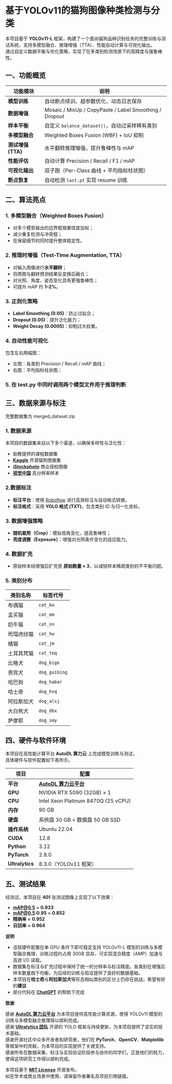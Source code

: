 # 基于YOLOv11的猫狗图像种类检测与分类

本项目基于 **YOLOv11-L** 框架，构建了一个面向猫狗品种识别任务的完整训练与测试系统，支持多模型融合、推理增强（TTA）、性能自动计算与可视化输出。  
通过自定义数据平衡与优化策略，实现了在多类别检测场景下的高精度与强鲁棒性。

## 一、功能概览

| 功能模块 | 说明 |
|-----------|------|
| **模型训练** | 自动断点续训、超参数优化、动态日志保存 |
| **数据增强** | Mosaic / MixUp / CopyPaste / Label Smoothing / Dropout |
| **样本平衡** | 自定义 `balance_dataset()`，自动过采样稀有类别 |
| **多模型融合** | Weighted Boxes Fusion (WBF) + IoU 抑制 |
| **测试增强 (TTA)** | 水平翻转推理增强，提升鲁棒性与 mAP |
| **性能评估** | 自动计算 Precision / Recall / F1 / mAP |
| **可视化输出** | 双子图（Per-Class 曲线 + 平均指标柱状图） |
| **断点恢复** | 自动检测 `last.pt` 实现 resume 训练 |

## 二、算法亮点

### 1. 多模型融合（Weighted Boxes Fusion）
- 对多个模型输出的边界框按置信度加权；
- 减少重复检测与冲突框；
- 在保留细节的同时提升整体稳定性。

### 2. 推理时增强（Test-Time Augmentation, TTA）
- 对输入图像进行**水平翻转**；
- 将原图与翻转预测结果反变换后融合；
- 对光照、角度、姿态变化具有更强鲁棒性；
- 可提升 mAP 约 **1–2%**。

### 3. 正则化策略
- **Label Smoothing (0.05)**：防止过拟合；
- **Dropout (0.05)**：提升泛化能力；
- **Weight Decay (0.0005)**：抑制过大权重。

### 4. 自动性能可视化
包含左右两幅图：
- 左图：各类别 Precision / Recall / mAP 曲线；
- 右图：平均指标柱状图；

### 5. 在 test.py 中同时调用两个模型文件用于推理判断

## 三、数据来源与标注

完整数据集为 merged_dataset.zip

### 1. 数据来源
本项目的数据集来自以下多个渠道，以确保多样性与泛化性：

- 助教提供的课程数据集  
- [**Kaggle**](https://www.kaggle.com/datasets) 开源猫狗图像集  
- [**iStockphoto**](https://www.istockphoto.com/) 商业授权图像  
- [**视觉中国**](https://www.visualchina.com/) 高分辨率样本  

### 2.数据标注
- **标注平台**：使用 [Roboflow](https://roboflow.com/) 进行高效标注与自动格式转换。  
- **标注格式**：采用 **YOLO 格式 (TXT)**，包含类别 ID 与归一化坐标。
  
### 3. 数据增强策略
- **随机裁剪（Crop）**：模拟视角变化，提高鲁棒性；  
- **亮度调整（Exposure）**：增强对光照条件变化的适应能力。  

### 4. 数据扩充
- 原始样本经增强后扩充至 **原始数量 × 3**，以减轻样本稀疏类别的不平衡问题。

### 5. 类别分布

| 类别名称 | 标签代号 |
|-----------|-----------|
| 布偶猫 | `cat_bo` |
| 孟买猫 | `cat_mm` |
| 奶牛猫 | `cat_nn` |
| 玳瑁虎纹猫 | `cat_hw` |
| 橘猫 | `cat_jm` |
| 土耳其梵猫 | `cat_teq` |
| 比格犬 | `dog_bige` |
| 贵宾犬 | `dog_guibing` |
| 哈巴狗 | `dog_habar` |
| 哈士奇 | `dog_hsq` |
| 阿拉斯加犬 | `dog_alsj` |
| 大白熊犬 | `dog_dbx` |
| 萨摩耶 | `dog_smy` |

## 四、硬件与软件环境

本项目在高性能计算平台 **AutoDL 算力云** 上完成模型训练与测试，  
具体硬件与软件配置如下表所示。

| 项目 | 配置 |
|------|------|
| **平台** | [**AutoDL 算力云平台**](https://www.autodl.com/home) |
| **GPU** | NVIDIA RTX 5090 (32GB) × 1 |
| **CPU** | Intel Xeon Platinum 8470Q (25 vCPU) |
| **内存** | 90 GB |
| **硬盘** | 系统盘 30 GB + 数据盘 50 GB SSD |
| **操作系统** | Ubuntu 22.04 |
| **CUDA** | 12.8 |
| **Python** | 3.12 |
| **PyTorch** | 2.8.0 |
| **Ultralytics** | 8.3.0（YOLOv11 框架） |

## 五、测试结果

经测试，本项目在 **401** 张测试图像上实现了以下效果：  
- **mAP@0.5** $\approx$ **0.933**
- **mAP@0.5:0.95** $\approx$ **0.852**
- **精确率** $\approx$ **0.952** 
- **召回率** $\approx$ **0.964**

**说明**

- 该软硬件配置在单 GPU 条件下即可稳定支持 YOLOv11-L 模型的训练与多模型融合推理，训练过程约占用 30GB 显存，可实现混合精度（AMP）加速与高效 I/O 读取。  
- 数据集在标注与扩充过程中保持了统一的分辨率与标注精度。各类别在增强后样本数量趋于均衡，为后续的训练与验证提供了良好的数据基础。
- 本项目在**哈士奇**与**阿拉斯加犬**等形态相似类别的区分上仍存在挑战，希望有好的**建议**
- 部分代码在 [**ChatGPT**](https://chatgpt.com/) 的帮助下完成

**致谢**

感谢 [**AutoDL 算力云平台**](https://www.autodl.com/home) 为本项目提供高性能计算资源，使得 YOLOv11 模型的训练与多模型融合推理得以顺利完成。  
感谢 [**Ultralytics 团队**](https://www.ultralytics.com/) 开源的 YOLO 框架与持续更新，为本项目提供了坚实的技术基础。  
感谢开源社区中众多开发者和研究者，他们在 **PyTorch**、**OpenCV**、**Matplotlib** 等框架中的贡献，为本项目的实现提供了关键支持。  
感谢所有在数据采集、标注与实验验证阶段参与协作的同学们，正是他们的努力，使得这项研究工作得以顺利完成。

本项目基于 [**MIT License**](./LICENSE) 开源发布。  
如在学术或商业场景中使用，请保留作者署名及项目引用链接。
